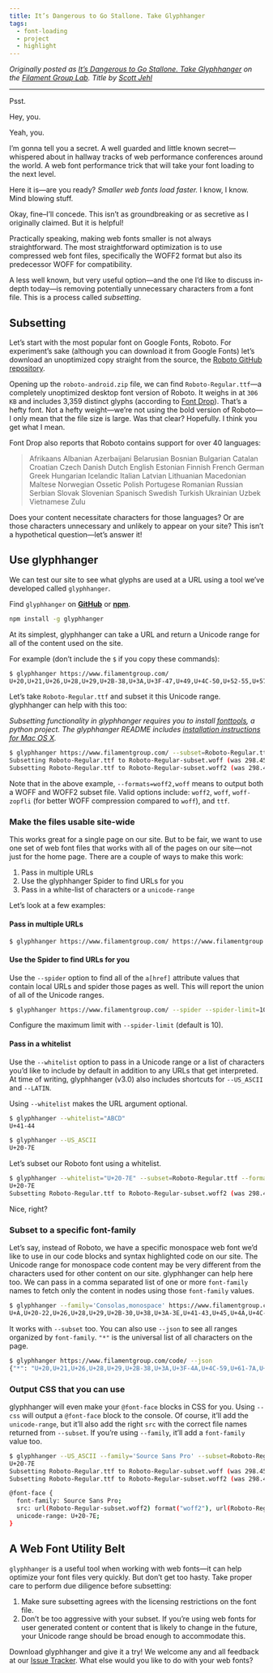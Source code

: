 ```yaml
---
title: It’s Dangerous to Go Stallone. Take Glyphhanger
tags:
  - font-loading
  - project
  - highlight
---
```


_Originally posted as [It’s Dangerous to Go Stallone. Take Glyphhanger](http://filamentgroup.com/lab/glyphhanger/) on the [Filament Group Lab](http://filamentgroup.com/lab/). Title by [Scott Jehl](https://www.filamentgroup.com/about/#scott-jehl)_

---

Psst.

Hey, you.

Yeah, you.

I’m gonna tell you a secret. A well guarded and little known secret—whispered about in hallway tracks of web performance conferences around the world. A web font performance trick that will take your font loading to the next level.

Here it is—are you ready? *Smaller web fonts load faster.* I know, I know. Mind blowing stuff.

Okay, fine–I’ll concede. This isn’t as groundbreaking or as secretive as I originally claimed. But it is helpful!

Practically speaking, making web fonts smaller is not always straightforward. The most straightforward optimization is to use compressed web font files, specifically the WOFF2 format but also its predecessor WOFF for compatibility.

A less well known, but very useful option—and the one I’d like to discuss in-depth today—is removing potentially unnecessary characters from a font file. This is a process called _subsetting_.

## Subsetting

Let’s start with the most popular font on Google Fonts, Roboto. For experiment’s sake (although you can download it from Google Fonts) let’s download an unoptimized copy straight from the source, the [Roboto GitHub repository](https://github.com/google/roboto/releases).

Opening up the `roboto-android.zip` file, we can find `Roboto-Regular.ttf`—a completely unoptimized desktop font version of Roboto. It weighs in at `306 KB` and includes 3,359 distinct glyphs (according to [Font Drop](https://fontdrop.info/)). That’s a hefty font. Not a hefty weight—we’re not using the bold version of Roboto—I only mean that the file size is large. Was that clear? Hopefully. I think you get what I mean.

Font Drop also reports that Roboto contains support for over 40 languages:

> Afrikaans  Albanian  Azerbaijani  Belarusian  Bosnian  Bulgarian  Catalan  Croatian  Czech  Danish  Dutch  English  Estonian  Finnish French  German  Greek  Hungarian  Icelandic  Italian  Latvian  Lithuanian  Macedonian  Maltese  Norwegian  Ossetic  Polish  Portugese Romanian  Russian  Serbian  Slovak  Slovenian  Spanisch  Swedish  Turkish  Ukrainian  Uzbek  Vietnamese  Zulu

Does your content necessitate characters for those languages? Or are those characters unnecessary and unlikely to appear on your site? This isn’t a hypothetical question—let’s answer it!

## Use glyphhanger

We can test our site to see what glyphs are used at a URL using a tool we’ve developed called `glyphhanger`.

Find `glyphhanger` on [**GitHub**](https://github.com/zachleat/glyphhanger) or [**npm**](https://www.npmjs.com/package/glyphhanger).

``` bash
npm install -g glyphhanger
```

At its simplest, glyphhanger can take a URL and return a Unicode range for all of the content used on the site.

For example (don’t include the `$` if you copy these commands):

``` bash
$ glyphhanger https://www.filamentgroup.com/
U+20,U+21,U+26,U+28,U+29,U+2B-38,U+3A,U+3F-47,U+49,U+4C-50,U+52-55,U+57-5A,U+61-70,U+72-77,U+79,U+7C,U+A9,U+DC,U+2014,U+2019,U+25A2
```

Let’s take `Roboto-Regular.ttf` and subset it this Unicode range. glyphhanger can help with this too:

_Subsetting functionality in glyphhanger requires you to install [fonttools](https://github.com/fonttools/fonttools), a python project. The glyphhanger README includes [installation instructions for Mac OS X](https://github.com/zachleat/glyphhanger#installing-pyftsubset)._

``` bash
$ glyphhanger https://www.filamentgroup.com/ --subset=Roboto-Regular.ttf --formats=woff2,woff
Subsetting Roboto-Regular.ttf to Roboto-Regular-subset.woff (was 298.45 KB, now 14.09 KB)
Subsetting Roboto-Regular.ttf to Roboto-Regular-subset.woff2 (was 298.45 KB, now 10.63 KB)
```

Note that in the above example, `--formats=woff2,woff` means to output both a WOFF and WOFF2 subset file. Valid options include: `woff2`, `woff`, `woff-zopfli` (for better WOFF compression compared to `woff`), and `ttf`.

### Make the files usable site-wide

This works great for a single page on our site. But to be fair, we want to use one set of web font files that works with all of the pages on our site—not just for the home page. There are a couple of ways to make this work:

1. Pass in multiple URLs
2. Use the glyphhanger Spider to find URLs for you
3. Pass in a white-list of characters or a `unicode-range`

Let’s look at a few examples:

#### Pass in multiple URLs

``` bash
$ glyphhanger https://www.filamentgroup.com/ https://www.filamentgroup.com/code/
```

#### Use the Spider to find URLs for you

Use the `--spider` option to find all of the `a[href]` attribute values that contain local URLs and spider those pages as well. This will report the union of all of the Unicode ranges.

``` bash
$ glyphhanger https://www.filamentgroup.com/ --spider --spider-limit=10
```

Configure the maximum limit with `--spider-limit` (default is 10).

#### Pass in a whitelist

Use the `--whitelist` option to pass in a Unicode range or a list of characters you’d like to include by default in addition to any URLs that get interpreted. At time of writing, glyphhanger (v3.0) also includes shortcuts for `--US_ASCII` and `--LATIN`.

Using `--whitelist` makes the URL argument optional.

``` bash
$ glyphhanger --whitelist="ABCD"
U+41-44
```

``` bash
$ glyphhanger --US_ASCII
U+20-7E
```

Let’s subset our Roboto font using a whitelist.

``` bash
$ glyphhanger --whitelist="U+20-7E" --subset=Roboto-Regular.ttf --formats=woff2
U+20-7E
Subsetting Roboto-Regular.ttf to Roboto-Regular-subset.woff2 (was 298.45 KB, now 10.78 KB)
```

Nice, right?

### Subset to a specific font-family

Let’s say, instead of Roboto, we have a specific monospace web font we’d like to use in our code blocks and syntax highlighted code on our site. The Unicode range for monospace code content may be very different from the characters used for other content on our site. glyphhanger can help here too. We can pass in a comma separated list of one or more `font-family` names to fetch only the content in nodes using those `font-family` values.

``` bash
$ glyphhanger --family='Consolas,monospace' https://www.filamentgroup.com/lab/preload-ctm.html
U+A,U+20-22,U+26,U+28,U+29,U+2B-30,U+38,U+3A-3E,U+41-43,U+45,U+4A,U+4C-4E,U+53,U+54,U+5B,U+5D,U+61-79,U+7B-7D
```

It works with `--subset` too. You can also use `--json` to see all ranges organized by `font-family`. `"*"` is the universal list of all characters on the page.

``` bash
$ glyphhanger https://www.filamentgroup.com/code/ --json
{"*": "U+20,U+21,U+26,U+28,U+29,U+2B-38,U+3A,U+3F-4A,U+4C-59,U+61-7A,U+A9,U+B0,U+2019,U+201C,U+201D","Source Sans Pro": "U+20,U+21,U+26,U+28,U+29,U+2B-38,U+3A,U+3F-4A,U+4C-59,U+61-7A,U+A9,U+B0,U+2019,U+201C,U+201D","Consolas": "U+20,U+28,U+29,U+3A,U+40,U+61,U+63-66,U+69,U+6B-70,U+72-75,U+78-7A"}
```

### Output CSS that you can use

glyphhanger will even make your `@font-face` blocks in CSS for you. Using `--css` will output a `@font-face` block to the console. Of course, it’ll add the `unicode-range`, but it’ll also add the right `src` with the correct file names returned from `--subset`. If you’re using `--family`, it’ll add a `font-family` value too.

``` bash
$ glyphhanger --US_ASCII --family='Source Sans Pro' --subset=Roboto-Regular.ttf --formats=woff2,woff --css
U+20-7E
Subsetting Roboto-Regular.ttf to Roboto-Regular-subset.woff (was 298.45 KB, now 14.37 KB)
Subsetting Roboto-Regular.ttf to Roboto-Regular-subset.woff2 (was 298.45 KB, now 10.78 KB)

@font-face {
  font-family: Source Sans Pro;
  src: url(Roboto-Regular-subset.woff2) format("woff2"), url(Roboto-Regular-subset.zopfli.woff) format("woff");
  unicode-range: U+20-7E;
}
```

## A Web Font Utility Belt

`glyphhanger` is a useful tool when working with web fonts—it can help optimize your font files very quickly. But don’t get too hasty. Take proper care to perform due diligence before subsetting:

1. Make sure subsetting agrees with the licensing restrictions on the font file.
2. Don’t be too aggressive with your subset. If you’re using web fonts for user generated content or content that is likely to change in the future, your Unicode range should be broad enough to accommodate this.

Download glyphhanger and give it a try! We welcome any and all feedback at our [Issue Tracker](https://github.com/zachleat/glyphhanger/issues). What else would you like to do with your web fonts?
